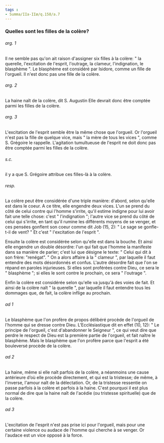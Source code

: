 ```yaml
---
tags : 
- Summa/IIa-IIæ/q.158/a.7
---
```


### Quelles sont les filles de la colère?

###### arg. 1
Il ne semble pas qu'on ait raison d'assigner six filles à la colère: " la querelle, l'excitation de l'esprit, l'outrage, la clameur, l'indignation, le blasphème ". Le blasphème est considéré par Isidore, comme un fille de l'orgueil. Il n'est donc pas une fille de la colère. 

###### arg. 2
La haine naît de la colère, dit S. Augustin Elle devrait donc être comptée parmi les filles de la colère. 

###### arg. 3
L'excitation de l'esprit semble être la même chose que l'orgueil. Or l'orgueil n'est pas la fille de quelque vice, mais " la mère de tous les vices ", comme S. Grégoire le rappelle. L'agitation tumultueuse de l'esprit ne doit donc pas être comptée parmi les filles de la colère. 

###### s.c.
il y a que S. Grégoire attribue ces filles-là à la colère. 

###### resp.
La colère peut être considérée d'une triple manière: d'abord, selon qu'elle est dans le coeur. A ce titre, elle engendre deux vices. L'un se prend du côté de celui contre qui l'homme s'irrite, qu'il estime indigne pour lui avoir fait une telle chose: c'est " l'indignation "; l'autre vice se prend du côté de celui qui s'irrite, en tant qu'il rumine les différents moyens de se venger, et ces pensées gonflent son coeur comme dit Job (15, 2): " Le sage se gonfle-t-il de vent? " Et c'est " l'excitation de l'esprit ". 

Ensuite la colère est considérée selon qu'elle est dans la bouche. Et ainsi elle engendre un double désordre: l'un qui fait que l'homme la manifeste dans sa manière de parler; c'est lui que désigne le texte: " Celui qui dit à son frère: "renégat". " On a alors affaire à la " clameur ", par laquelle il faut entendre des mots désordonnés et confus. L'autre désordre fait que l'on se répand en paroles injurieuses. Si elles sont proférées contre Dieu, ce sera le " blasphème "; si elles le sont contre le prochain, ce sera " l'outrage ". 

Enfin la colère est considérée selon qu'elle va jusqu'à des voies de fait. Et ainsi de la colère naît " la querelle ", par laquelle il faut entendre tous les dommages que, de fait, la colère inflige au prochain. 

###### ad 1
Le blasphème que l'on profère de propos délibéré procède de l'orgueil de l'homme qui se dresse contre Dieu. L'Ecclésiastique dit en effet (10, 12): " Le principe de l'orgueil, c'est d'abandonner le Seigneur ", ce qui veut dire que perdre le respect de Dieu est la première partie de l'orgueil, et fait naître le blasphème. Mais le blasphème que l'on profère parce que l'esprit a été bouleversé procède de la colère. 

###### ad 2
La haine, même si elle naît parfois de la colère, a néanmoins une cause antérieure d’où elle procède directement, et qui est la tristesse; de même, à l'inverse, l'amour naît de la délectation. Or, de la tristesse ressentie on passe parfois à la colère et parfois à la haine. C'est pourquoi il est plus normal de dire que la haine naît de l'acédie (ou tristesse spirituelle) que de la colère. 

###### ad 3
L'excitation de l'esprit n'est pas prise ici pour l'orgueil, mais pour une certaine violence ou audace de l'homme qui cherche à se venger. Or l'audace est un vice opposé à la force. 

